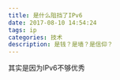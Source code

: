```yaml
---
title: 是什么阻挡了IPv6
date: 2017-08-10 14:54:24
tags: ip
categories: 技术
description: 是钱？是墙？是信仰？
---
```


其实是因为IPv6不够优秀
